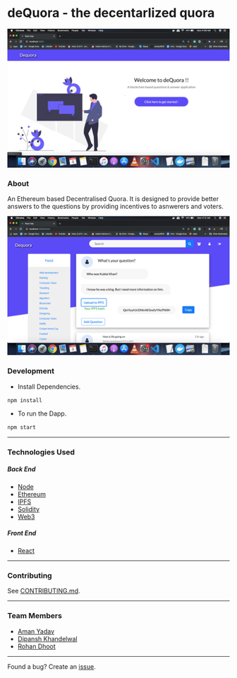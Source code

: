 # deQuora - the decentarlized quora

![Home](./client/src/img/home.png)

### About
An Ethereum based Decentralised Quora. It is designed to provide better answers to the questions by providing incentives to asnwerers and voters.

![Page](./client/src/img/page.png)

### Development

-   Install Dependencies.

```sh
npm install
```

-   To run the Dapp.

```sh
npm start
```
---

### Technologies Used

##### Back End

-   [Node](https://nodejs.org)
-   [Ethereum](https://www.ethereum.org/)
-   [IPFS](https://ipfs.io/)
-   [Solidity](https://solidity.readthedocs.io/en/v0.5.12/)
-   [Web3](https://web3js.readthedocs.io/en/v1.2.2/)

##### Front End

-   [React](https://reactjs.org)

---

### Contributing

See [CONTRIBUTING.md](CONTRIBUTING.md).

---

### Team Members

-   [Aman Yadav](https://github.com/amany9000)
-   [Dipansh Khandelwal](https://github.com/DipanshKhandelwal)
-   [Rohan Dhoot](https://github.com/rohan2599)

---

Found a bug? Create an [issue](https://github.com/amany9000/deQuora/issues).
